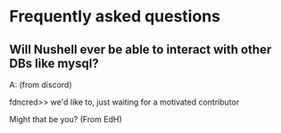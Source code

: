 # Frequently asked questions

## Will Nushell ever be able to interact with other DBs like mysql?

A: (from discord)

fdncred>> we'd like to, just waiting for a motivated contributor

Might that be you? (From EdH)